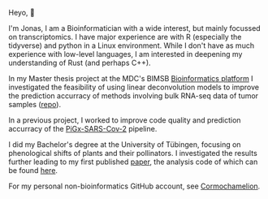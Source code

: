 Heyo, 👋

I'm Jonas, I am a Bioinformatician with a wide interest, but mainly focussed on
transcriptomics. I have major experience are with R (especially the tidyverse)
and python in a Linux environment. While I don't have as much experience with
low-level languages, I am interested in deepening my understanding of Rust (and
perhaps C++).

In my Master thesis project at the MDC's BIMSB
[Bioinformatics platform](https://github.com/BIMSBbioinfo/) I investigated
the feasibility of using linear deconvolution models to improve the prediction
accurracy of methods involving bulk RNA-seq data of tumor samples
([repo](https://github.com/jonasfreimuth/master-thesis/)).

In a previous project, I worked to improve code quality and prediction accurracy
of the [PiGx-SARS-Cov-2](https://github.com/BIMSBbioinfo/pigx_sars-cov-2)
pipeline.

I did my Bachelor's degree at the University of Tübingen, focusing on
phenological shifts of plants and their pollinators. I investigated the results
further leading to my first published
[paper](https://doi.org/10.1098/rspb.2021.2142), the analysis code of which can
be found [here](https://github.com/jonasfreimuth/Phenological-shifts-germany).

For my personal non-bioinformatics GitHub account, see
[Cormochamelion](https://github.com/Cormochamelion).
